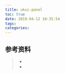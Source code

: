 ```yaml
---
title: ukui-panel
toc: true
date: 2019-04-12 10:35:54
tags:
categories:
---
```






## 参考资料
> - []()
> - []()
